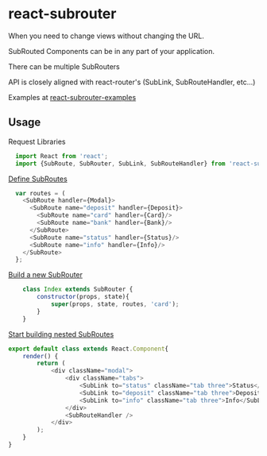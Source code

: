 # react-subrouter

When you need to change views without changing the URL.

SubRouted Components can be in any part of your application.

There can be multiple SubRouters

API is closely aligned with react-router's (SubLink, SubRouteHandler, etc...)

Examples at [react-subrouter-examples](https://github.com/UgnisSoftware/react-subrouter-examples)

## Usage

Request Libraries
```javascript
  import React from 'react';
  import {SubRoute, SubRouter, SubLink, SubRouteHandler} from 'react-subrouter';
```

[Define SubRoutes](https://github.com/UgnisSoftware/react-subrouter-examples/blob/master/src/views/modal/routes.js)
```javascript
  var routes = (
    <SubRoute handler={Modal}>
      <SubRoute name="deposit" handler={Deposit}>
        <SubRoute name="card" handler={Card}/>
        <SubRoute name="bank" handler={Bank}/>
      </SubRoute>
      <SubRoute name="status" handler={Status}/>
      <SubRoute name="info" handler={Info}/>
    </SubRoute>
  };
```

[Build a new SubRouter](https://github.com/UgnisSoftware/react-subrouter-examples/blob/master/src/views/modal/index.js)
```javascript
    class Index extends SubRouter {
        constructor(props, state){
            super(props, state, routes, 'card');
        }
    }
```

[Start building nested SubRoutes](https://github.com/UgnisSoftware/react-subrouter-examples/blob/master/src/views/modal/components/modal.js)

```javascript
export default class extends React.Component{
    render() {
        return (
            <div className="modal">
                <div className="tabs">
                    <SubLink to="status" className="tab three">Status</SubLink>
                    <SubLink to="deposit" className="tab three">Deposit</SubLink>
                    <SubLink to="info" className="tab three">Info</SubLink>
                </div>
                <SubRouteHandler />
            </div>
        );
    }
}
```